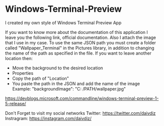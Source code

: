 # Windows-Terminal-Preview
I created my own style of Windows Terminal Preview App

If you want to know more about the documentation of this application I leave you the following link, official documentation. Also I attach the image that I use in my case. To use the same JSON path you must create a folder called "Wallpaper_Terminal" in the Pictures library, in addition to changing the name of the path as specified in the file. If you want to leave another location then:
* Move the background to the desired location
* Properties
* Copy the path of "Location"
* You paste the path in the JSON and add the name of the image
    Example: "backgroundImage": "C: /PATH/wallpaper.jpg"

https://devblogs.microsoft.com/commandline/windows-terminal-preview-1-5-release/


Don't Forget to visit my social networks
Twitter: https://twitter.com/daivdiz
Instragram: https://instagram.com/daivdiz/